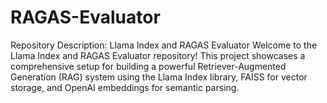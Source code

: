 # RAGAS-Evaluator
Repository Description: Llama Index and RAGAS Evaluator Welcome to the Llama Index and RAGAS Evaluator repository! This project showcases a comprehensive setup for building a powerful Retriever-Augmented Generation (RAG) system using the Llama Index library, FAISS for vector storage, and OpenAI embeddings for semantic parsing. 
